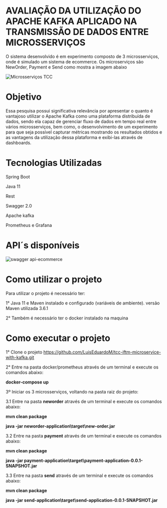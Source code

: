 # AVALIAÇÃO DA UTILIZAÇÃO DO APACHE KAFKA APLICADO NA TRANSMISSÃO DE DADOS ENTRE MICROSSERVIÇOS

O sistema desenvolvido é em experimento composto de 3 microsserviços, onde é simulado um sistema de ecommerce. Os microserviços são NewOrder, Payment e Send como mostra a imagem abaixo

![Microsserviços TCC](https://user-images.githubusercontent.com/15522192/87034244-ec8f1080-c1bd-11ea-9b76-156dd5c8a634.jpg)

# Objetivo

Essa pesquisa possui significativa relevância por apresentar o quanto é vantajoso utilizar o Apache Kafka como uma plataforma distribuída de dados, sendo ela capaz de gerenciar fluxo de dados em tempo real entre vários microsserviços, bem como, o desenvolvimento de um experimento para que seja possível capturar métricas mostrando os resultados obtidos e as vantagens da utilização dessa plataforma e exibi-las através de dashboards.

# Tecnologias Utilizadas

Spring Boot

Java 11

Rest

Swagger 2.0

Apache kafka

Prometheus e Grafana

# API´s disponíveis

![swagger api-ecommerce](https://user-images.githubusercontent.com/15522192/87035592-eef26a00-c1bf-11ea-9cc7-6e3524fc6107.JPG)

# Como utilizar o projeto

Para utilizar o projeto é necessário ter:

1° Java 11 e Maven instalado e configurado (variáveis de ambiente). versão Maven utilizada 3.6.1

2° Também é necessário ter o docker instalado na maquina

# Como executar o projeto

1° Clone o projeto https://github.com/LuisEduardoM/tcc-iftm-microservice-with-kafka.git

2° Entre na pasta docker/prometheus através de um terminal e execute os comandos abaixo:

**docker-compose up**

3º Iniciar os 3 microsserviços, voltando na pasta raiz do projeto:

  3.1 Entre na pasta **neworder** através de um terminal e execute os comandos abaixo:
  
   **mvn clean package**

   **java -jar neworder-application\target\new-order.jar**
   
   3.2 Entre na pasta **payment** através de um terminal e execute os comandos abaixo:

   **mvn clean package**

   **java -jar payment-application\target\payment-application-0.0.1-SNAPSHOT.jar**
   
   3.3 Entre na pasta **send** através de um terminal e execute os comandos abaixo:

   **mvn clean package**

   **java -jar send-application\target\send-application-0.0.1-SNAPSHOT.jar**
